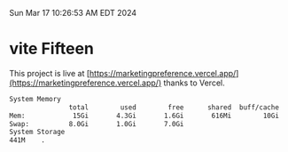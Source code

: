 Sun Mar 17 10:26:53 AM EDT 2024

# vite Fifteen


This project is live at [https://marketingpreference.vercel.app/](https://marketingpreference.vercel.app/) thanks to Vercel.

```bash
System Memory
               total        used        free      shared  buff/cache   available
Mem:            15Gi       4.3Gi       1.6Gi       616Mi        10Gi        11Gi
Swap:          8.0Gi       1.0Gi       7.0Gi
System Storage
441M	.
```
```bash
